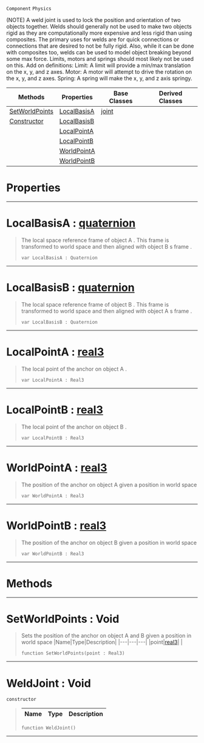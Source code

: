  `Component` `Physics`



(NOTE) A weld joint is used to lock the position and orientation of two objects together. Welds should generally not be used to make two objects rigid as they are computationally more expensive and less rigid than using composites. The primary uses for welds are for quick connections or connections that are desired to not be fully rigid. Also, while it can be done with composites too, welds can be used to model object breaking beyond some max force. Limits, motors and springs should most likely not be used on this. Add on definitions: Limit: A limit will provide a min/max translation on the x, y, and z axes. Motor: A motor will attempt to drive the rotation on the x, y, and z axes. Spring: A spring will make the x, y, and z axis springy.

|Methods|Properties|Base Classes|Derived Classes|
|---|---|---|---|
|[ SetWorldPoints](https://github.com/zeroengineteam/ZeroDocs/blob/master/code_reference/class_reference/weldjoint.markdown#setworldpoints-void)|[ LocalBasisA](https://github.com/zeroengineteam/ZeroDocs/blob/master/code_reference/class_reference/weldjoint.markdown#localbasisa-zero-engine)|[joint](https://github.com/zeroengineteam/ZeroDocs/blob/master/code_reference/class_reference/joint.markdown)| |
|[ Constructor](https://github.com/zeroengineteam/ZeroDocs/blob/master/code_reference/class_reference/weldjoint.markdown#weldjoint-void)|[ LocalBasisB](https://github.com/zeroengineteam/ZeroDocs/blob/master/code_reference/class_reference/weldjoint.markdown#localbasisb-zero-engine)| | |
| |[ LocalPointA](https://github.com/zeroengineteam/ZeroDocs/blob/master/code_reference/class_reference/weldjoint.markdown#localpointa-zero-engine)| | |
| |[ LocalPointB](https://github.com/zeroengineteam/ZeroDocs/blob/master/code_reference/class_reference/weldjoint.markdown#localpointb-zero-engine)| | |
| |[ WorldPointA](https://github.com/zeroengineteam/ZeroDocs/blob/master/code_reference/class_reference/weldjoint.markdown#worldpointa-zero-engine)| | |
| |[ WorldPointB](https://github.com/zeroengineteam/ZeroDocs/blob/master/code_reference/class_reference/weldjoint.markdown#worldpointb-zero-engine)| | |


 #  Properties


---  
 #  LocalBasisA : [quaternion](https://github.com/zeroengineteam/ZeroDocs/blob/master/code_reference/zilch_base_types/quaternion.markdown)

> The local space reference frame of object A . This frame is transformed to world space and then aligned with object B s frame . 
> ``` lang=cpp, name=Zilch
> var LocalBasisA : Quaternion


---  
 #  LocalBasisB : [quaternion](https://github.com/zeroengineteam/ZeroDocs/blob/master/code_reference/zilch_base_types/quaternion.markdown)

> The local space reference frame of object B . This frame is transformed to world space and then aligned with object A s frame . 
> ``` lang=cpp, name=Zilch
> var LocalBasisB : Quaternion


---  
 #  LocalPointA : [real3](https://github.com/zeroengineteam/ZeroDocs/blob/master/code_reference/zilch_base_types/real3.markdown)

> The local point of the anchor on object A . 
> ``` lang=cpp, name=Zilch
> var LocalPointA : Real3


---  
 #  LocalPointB : [real3](https://github.com/zeroengineteam/ZeroDocs/blob/master/code_reference/zilch_base_types/real3.markdown)

> The local point of the anchor on object B . 
> ``` lang=cpp, name=Zilch
> var LocalPointB : Real3


---  
 #  WorldPointA : [real3](https://github.com/zeroengineteam/ZeroDocs/blob/master/code_reference/zilch_base_types/real3.markdown)

> The position of the anchor on object A given a position in world space 
> ``` lang=cpp, name=Zilch
> var WorldPointA : Real3


---  
 #  WorldPointB : [real3](https://github.com/zeroengineteam/ZeroDocs/blob/master/code_reference/zilch_base_types/real3.markdown)

> The position of the anchor on object B given a position in world space 
> ``` lang=cpp, name=Zilch
> var WorldPointB : Real3


---  
 #  Methods


---  
 #  SetWorldPoints : Void

> Sets the position of the anchor on object A and B given a position in world space 
> |Name|Type|Description|
> |---|---|---|
> |point|[real3](https://github.com/zeroengineteam/ZeroDocs/blob/master/code_reference/zilch_base_types/real3.markdown)| |
> ``` lang=cpp, name=Zilch
> function SetWorldPoints(point : Real3)
> ``` 


---  
 #  WeldJoint : Void

 `constructor`

> 
> |Name|Type|Description|
> |---|---|---|
> ``` lang=cpp, name=Zilch
> function WeldJoint()
> ``` 


---  
 

 